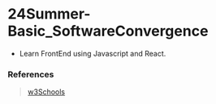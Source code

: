# 24Summer-Basic_SoftwareConvergence

- Learn FrontEnd using Javascript and React.

### References

> [w3Schools](https://www.w3schools.com/)

